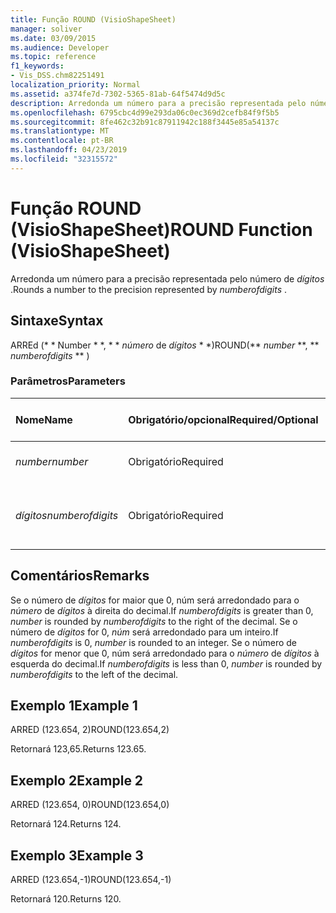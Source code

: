 ```yaml
---
title: Função ROUND (VisioShapeSheet)
manager: soliver
ms.date: 03/09/2015
ms.audience: Developer
ms.topic: reference
f1_keywords:
- Vis_DSS.chm82251491
localization_priority: Normal
ms.assetid: a374fe7d-7302-5365-81ab-64f5474d9d5c
description: Arredonda um número para a precisão representada pelo número de dígitos.
ms.openlocfilehash: 6795cbc4d99e293da06c0ec369d2cefb84f9f5b5
ms.sourcegitcommit: 8fe462c32b91c87911942c188f3445e85a54137c
ms.translationtype: MT
ms.contentlocale: pt-BR
ms.lasthandoff: 04/23/2019
ms.locfileid: "32315572"
---
```

# <a name="round-function-visioshapesheet"></a><span data-ttu-id="47283-103">Função ROUND (VisioShapeSheet)</span><span class="sxs-lookup"><span data-stu-id="47283-103">ROUND Function (VisioShapeSheet)</span></span>

<span data-ttu-id="47283-104">Arredonda um número para a precisão representada pelo número de *dígitos* .</span><span class="sxs-lookup"><span data-stu-id="47283-104">Rounds a number to the precision represented by  *numberofdigits*  .</span></span> 
  
## <a name="syntax"></a><span data-ttu-id="47283-105">Sintaxe</span><span class="sxs-lookup"><span data-stu-id="47283-105">Syntax</span></span>

<span data-ttu-id="47283-106">ARREd (\* \* Number \* \*, \* \* *número* de *dígitos* \* \*)</span><span class="sxs-lookup"><span data-stu-id="47283-106">ROUND(\*\* *number* \*\*, \*\* *numberofdigits* \*\* )</span></span> 
  
### <a name="parameters"></a><span data-ttu-id="47283-107">Parâmetros</span><span class="sxs-lookup"><span data-stu-id="47283-107">Parameters</span></span>

|<span data-ttu-id="47283-108">**Nome**</span><span class="sxs-lookup"><span data-stu-id="47283-108">**Name**</span></span>|<span data-ttu-id="47283-109">**Obrigatório/opcional**</span><span class="sxs-lookup"><span data-stu-id="47283-109">**Required/Optional**</span></span>|<span data-ttu-id="47283-110">**Tipo de dados**</span><span class="sxs-lookup"><span data-stu-id="47283-110">**Data Type**</span></span>|<span data-ttu-id="47283-111">**Descrição**</span><span class="sxs-lookup"><span data-stu-id="47283-111">**Description**</span></span>|
|:-----|:-----|:-----|:-----|
| <span data-ttu-id="47283-112">_number_</span><span class="sxs-lookup"><span data-stu-id="47283-112">_number_</span></span> <br/> |<span data-ttu-id="47283-113">Obrigatório</span><span class="sxs-lookup"><span data-stu-id="47283-113">Required</span></span>  <br/> |<span data-ttu-id="47283-114">**Número**</span><span class="sxs-lookup"><span data-stu-id="47283-114">**Number**</span></span> <br/> |<span data-ttu-id="47283-115">O número a ser arredondado.</span><span class="sxs-lookup"><span data-stu-id="47283-115">The number to round off.</span></span>  <br/> |
| <span data-ttu-id="47283-116">_dígitos_</span><span class="sxs-lookup"><span data-stu-id="47283-116">_numberofdigits_</span></span> <br/> |<span data-ttu-id="47283-117">Obrigatório</span><span class="sxs-lookup"><span data-stu-id="47283-117">Required</span></span>  <br/> |<span data-ttu-id="47283-118">**Número**</span><span class="sxs-lookup"><span data-stu-id="47283-118">**Number**</span></span> <br/> |<span data-ttu-id="47283-119">O número de casas decimais de precisão.</span><span class="sxs-lookup"><span data-stu-id="47283-119">The number of decimal places of precision.</span></span>  <br/> |
   
## <a name="remarks"></a><span data-ttu-id="47283-120">Comentários</span><span class="sxs-lookup"><span data-stu-id="47283-120">Remarks</span></span>

<span data-ttu-id="47283-121">Se o número de _dígitos_ for maior que 0, núm será arredondado para o _número_ de _dígitos_ à direita do decimal.</span><span class="sxs-lookup"><span data-stu-id="47283-121">If  _numberofdigits_ is greater than 0,  _number_ is rounded by  _numberofdigits_ to the right of the decimal.</span></span> <span data-ttu-id="47283-122">Se o número de _dígitos_ for 0, _núm_ será arredondado para um inteiro.</span><span class="sxs-lookup"><span data-stu-id="47283-122">If  _numberofdigits_ is 0,  _number_ is rounded to an integer.</span></span> <span data-ttu-id="47283-123">Se o número de _dígitos_ for menor que 0, núm será arredondado para o _número_ de _dígitos_ à esquerda do decimal.</span><span class="sxs-lookup"><span data-stu-id="47283-123">If  _numberofdigits_ is less than 0,  _number_ is rounded by  _numberofdigits_ to the left of the decimal.</span></span> 
  
## <a name="example-1"></a><span data-ttu-id="47283-124">Exemplo 1</span><span class="sxs-lookup"><span data-stu-id="47283-124">Example 1</span></span>

<span data-ttu-id="47283-125">ARRED (123.654, 2)</span><span class="sxs-lookup"><span data-stu-id="47283-125">ROUND(123.654,2)</span></span>
  
<span data-ttu-id="47283-126">Retornará 123,65.</span><span class="sxs-lookup"><span data-stu-id="47283-126">Returns 123.65.</span></span>
  
## <a name="example-2"></a><span data-ttu-id="47283-127">Exemplo 2</span><span class="sxs-lookup"><span data-stu-id="47283-127">Example 2</span></span>

<span data-ttu-id="47283-128">ARRED (123.654, 0)</span><span class="sxs-lookup"><span data-stu-id="47283-128">ROUND(123.654,0)</span></span>
  
<span data-ttu-id="47283-129">Retornará 124.</span><span class="sxs-lookup"><span data-stu-id="47283-129">Returns 124.</span></span>
  
## <a name="example-3"></a><span data-ttu-id="47283-130">Exemplo 3</span><span class="sxs-lookup"><span data-stu-id="47283-130">Example 3</span></span>

<span data-ttu-id="47283-131">ARRED (123.654,-1)</span><span class="sxs-lookup"><span data-stu-id="47283-131">ROUND(123.654,-1)</span></span>
  
<span data-ttu-id="47283-132">Retornará 120.</span><span class="sxs-lookup"><span data-stu-id="47283-132">Returns 120.</span></span>
  

